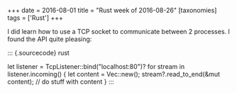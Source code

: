 +++
date = 2016-08-01
title = "Rust week of 2016-08-26"
[taxonomies]
tags = ['Rust']
+++

I did learn how to use a TCP socket to communicate between 2 processes.
I found the API quite pleasing:

::: {.sourcecode}
rust

let listener = TcpListener::bind("localhost:80")? for stream in
listener.incoming() { let content = Vec::new();
stream?.read_to_end(&mut content); // do stuff with content }
:::

